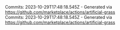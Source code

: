 Commits: 2023-10-29T17:48:18.545Z - Generated via https://github.com/marketplace/actions/artificial-grass
<br>
Commits: 2023-10-29T17:48:18.545Z - Generated via https://github.com/marketplace/actions/artificial-grass
<br>
